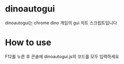 # dinoautogui
dinoautogui는 chrome dino 게임의 gui 치트 스크립트입니다

# How to use
F12를 누른 후 콘솔에 dinoautogui.js의 코드를 모두 입력하세요
